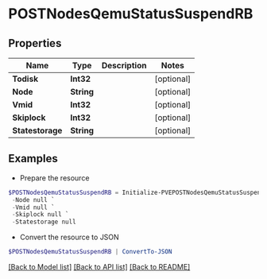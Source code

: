# POSTNodesQemuStatusSuspendRB
## Properties

Name | Type | Description | Notes
------------ | ------------- | ------------- | -------------
**Todisk** | **Int32** |  | [optional] 
**Node** | **String** |  | [optional] 
**Vmid** | **Int32** |  | [optional] 
**Skiplock** | **Int32** |  | [optional] 
**Statestorage** | **String** |  | [optional] 

## Examples

- Prepare the resource
```powershell
$POSTNodesQemuStatusSuspendRB = Initialize-PVEPOSTNodesQemuStatusSuspendRB  -Todisk null `
 -Node null `
 -Vmid null `
 -Skiplock null `
 -Statestorage null
```

- Convert the resource to JSON
```powershell
$POSTNodesQemuStatusSuspendRB | ConvertTo-JSON
```

[[Back to Model list]](../README.md#documentation-for-models) [[Back to API list]](../README.md#documentation-for-api-endpoints) [[Back to README]](../README.md)

